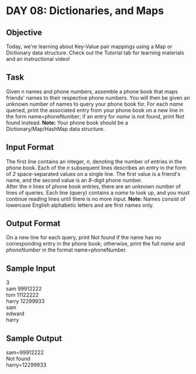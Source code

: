 # DAY 08: Dictionaries, and Maps

## Objective 
Today, we're learning about Key-Value pair mappings using a Map or Dictionary data structure. Check out the Tutorial tab for learning materials and an instructional video!

## Task 
Given *n* names and phone numbers, assemble a phone book that maps friends' names to their respective phone numbers. You will then be given an unknown number of names to query your phone book for. For each *name* queried, print the associated entry from your phone book on a new line in the form name=phoneNumber; if an entry for *name* is not found, print Not found instead.
**Note:** Your phone book should be a Dictionary/Map/HashMap data structure.

## Input Format
The first line contains an integer, *n*, denoting the number of entries in the phone book. 
Each of the *n* subsequent lines describes an entry in the form of *2* space-separated values on a single line. The first value is a friend's name, and the second value is an *8*-digit phone number.  
After the *n* lines of phone book entries, there are an unknown number of lines of queries. Each line (query) contains a *name* to look up, and you must continue reading lines until there is no more input.
**Note:** Names consist of lowercase English alphabetic letters and are first names only.

## Output Format

On a new line for each query, print Not found if the name has no corresponding entry in the phone book; otherwise, print the full *name* and *phoneNumber* in the format name=phoneNumber.

## Sample Input
3  
sam 99912222  
tom 11122222  
harry 12299933  
sam  
edward  
harry  

## Sample Output
sam=99912222  
Not found  
harry=12299933  
